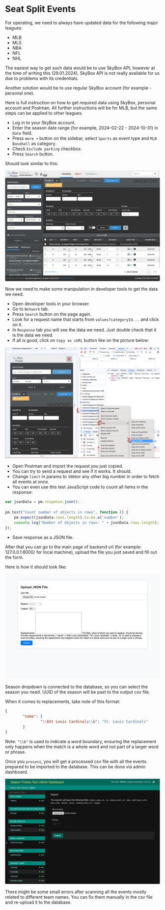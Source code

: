 # Seat Split Events

For operating, we need to always have updated data for the following major leagues:

- MLB
- MLS
- NBA
- NFL
- NHL

The easiest way to get such data would be to use SkyBox API, however at the time of writing this (29.01.2024), SkyBox API is not really available for us due to problems with its credentials.

Another solution would be to use regular SkyBox account (for example - personal one).

Here is full instruction on how to get required data using SkyBox, personal account and Postman.
All further instructions will be for MLB, but the same steps can be applied to other leagues.

- Log in to your SkyBox account.
- Enter the season date range (for example, 2024-02-22 - 2024-10-31) in `Date` field.
- Press `more +` button on the sidebar, select `Sports` as event type and `MLB Baseball` as category.
- Check `Exclude parking` checkbox.
- Press `Search` button.

Should look similar to this:

![img.png](get_events_data_images/img.png)

Now we need to make some manipulation in developer tools to get the data we need.

- Open developer tools in your browser.
- Go to `Network` tab.
- Press `Search` button on the page again.
- Look for a request name that starts from `values?categoryId...` and click on it.
- In `Response` tab you will see the data we need. Just double check that it is the data we need.
- If all is good, click on `Copy as cURL` button like on the picture below:

![img_1.png](get_events_data_images/img_1.png)

- Open Postman and import the request you just copied.
- You can try to send a request and see if it works. It should.
- Change `limit` in params to `3000`or any other big number in order to fetch all events at once.
- You can even use this test JavaScript code to count all items in the response:

```javascript
var jsonData = pm.response.json();

pm.test("Count number of objects in rows", function () {
    pm.expect(jsonData.rows.length).to.be.a('number');
    console.log("Number of objects in rows: " + jsonData.rows.length);
});
```
- Save response as a JSON file.

After that you can go to the main page of backend url (for example: 127.0.0.1:8000/ for local machine), upload the file you just saved and fill out the form.

Here is how it should look like:

![img_2.png](get_events_data_images/img_2.png)

Season dropdown is connected to the database, so you can select the season you need. UUID of the season will be past to the output csv file.

When it comes to replacements, take note of this format:
```json
{
        "name": {
                "\\bSt Louis Cardinals\\b": "St. Louis Cardinals"
        }
}
```
Note: `"\\b"` is used to indicate a word boundary, ensuring the replacement only happens when the match is a whole word and not part of a larger word or phrase.

Once you `process`, you will get a processed csv file with all the events prepared to be imported to the database. This can be done via admin dashboard.

![img_3.png](get_events_data_images/img_3.png)

There might be some small errors after scanning all the events mostly related to different team names. You can fix them manually in the csv file and re-upload it to the database.
